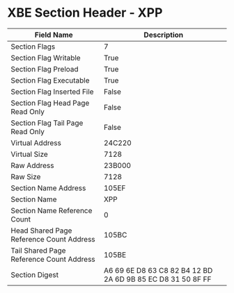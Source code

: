 # XBE Section Header - XPP

| Field Name | Description |
|---|---|
| Section Flags | 7 |
| Section Flag Writable | True |
| Section Flag Preload | True |
| Section Flag Executable | True |
| Section Flag Inserted File | False |
| Section Flag Head Page Read Only | False |
| Section Flag Tail Page Read Only | False |
| Virtual Address | 24C220 |
| Virtual Size | 7128 |
| Raw Address | 23B000 |
| Raw Size | 7128 |
| Section Name Address | 105EF |
| Section Name | XPP |
| Section Name Reference Count | 0 |
| Head Shared Page Reference Count Address | 105BC |
| Tail Shared Page Reference Count Address | 105BE |
| Section Digest | A6 69 6E D8 63 C8 82 B4 12 BD 2A 6D 9B 85 EC D8 31 50 8F FF |
